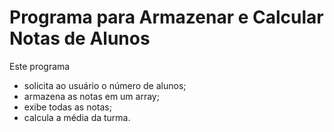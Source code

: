 # Programa para Armazenar e Calcular Notas de Alunos 

Este programa 
* solicita ao usuário o número de alunos;
* armazena as notas em um array;
* exibe todas as notas;
* calcula a média da turma.

